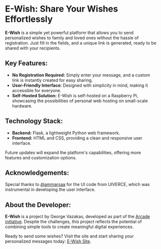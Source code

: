 <h1>E-Wish: Share Your Wishes Effortlessly</h1>
<p><strong>E-Wish</strong> is a simple yet powerful platform that allows you to send personalized wishes to family and loved ones without the hassle of registration. Just fill in the fields, and a unique link is generated, ready to be shared with your recipients.</p>
<h2>Key Features:</h2>
    <ul>
        <li><strong>No Registration Required:</strong> Simply enter your message, and a custom link is instantly created for easy sharing.</li>
        <li><strong>User-Friendly Interface:</strong> Designed with simplicity in mind, making it accessible for everyone.</li>
        <li><strong>Self-Hosted Solution:</strong> E-Wish is self-hosted on a Raspberry Pi, showcasing the possibilities of personal web hosting on small-scale hardware.</li>
    </ul>
<h2>Technology Stack:</h2>
    <ul>
        <li><strong>Backend:</strong> Flask, a lightweight Python web framework.</li>
        <li><strong>Frontend:</strong> HTML and CSS, providing a clean and responsive user interface.</li>
    </ul>
<p>Future updates will expand the platform's capabilities, offering more features and customization options.</p>

<h2>Acknowledgements:</h2>
<p>Special thanks to <a href="https://github.com/ammarsaa">@ammarsaa</a> for the UI code from UIVERCE, which was instrumental in developing the user interface.</p>

<h2>About the Developer:</h2>
<p><strong>E-Wish</strong> is a project by George Vazakas, developed as part of the <a href="https://hackclub.com/arcade/?param=slack">Arcade initiative</a>. Despite the challenges, this project reflects the potential of combining simple tools to create meaningful digital experiences.</p>

<p>Ready to send some wishes? Visit the site and start sharing your personalized messages today: <a href="https://geovaz09.pythonanywhere.com/">E-Wish Site</a>.</p>

